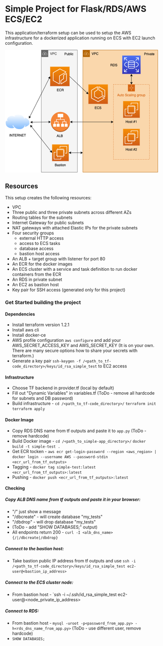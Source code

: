 # Simple Project for Flask/RDS/AWS ECS/EC2

This application/terraform setup can be used to setup the AWS infrastructure
for a dockerized application running on ECS with EC2 launch configuration.

![Screenshot](diagram.png)

## Resources

This setup creates the following resources:

- VPC
- Three public and three private subnets across different AZs
- Routing tables for the subnets
- Internet Gateway for public subnets
- NAT gateways with attached Elastic IPs for the private subnets
- Four security groups
  - external HTTP access
  - access to ECS tasks
  - database access
  - bastion host access
- An ALB + target group with listener for port 80
- An ECR for the docker images
- An ECS cluster with a service and task definition to run docker containers from the ECR
- An RDS in private subnet
- An EC2 as bastion host
- Key pair for SSH access (generated only for this project)

### Get Started building the project

#### Dependencies
- Install terraform version 1.2.1
- Install aws cli
- Install docker-ce
- AWS profile configuration `aws configure` and add your AWS_SECRET_ACCESS_KEY and AWS_SECRET_KEY 
  (It is on your own. There are many secure options how to share your secrets with terraform.)
- Generate a key pair `ssh-keygen -f /<path_to_tf-code_directory>/keys/id_rsa_simple_test` to EC2 access

#### Infrastructure
- Choose TF backend in provider.tf (local by default)
- Fill out "Dynamic Variables" in variables.tf (ToDo - remove all hardcode for subnets and DB password)
- Build infrastructure - `cd /<path_to_tf-code_directory>/` `terraform init` `terraform apply`

#### Docker Image
- Copy RDS DNS name from tf outputs and paste it to `app.py` (ToDo - remove hardcode)
- Build Docker image - `cd /<path_to_simple-app_directory>/` `docker build -t simple-test .`
- Get ECR tocken - `aws ecr get-login-password --region <aws_region> | docker login --username AWS --password-stdin <ecr_url_from_tf_outputs>`
- Tagging - `docker tag simple-test:latest <ecr_url_from_tf_outputs>:latest`
- Pushing - `docker push <ecr_url_from_tf_outputs>:latest`

#### Checking
##### Copy ALB DNS name from tf outputs and paste it in your browser:
  - "/" just show a message
  - "/dbcreate" - will create database "my_tests"
  - "/dbdrop" - will drop database "my_tests"
  - (ToDo - add "SHOW DATABASES;" output)
  - All endpoints return 200 - `curl -I <alb_dns_name>{/|/dbcreate|/dbdrop}`
##### Connect to the bastion host:
  - Take bastion public IP address from tf outputs and use `ssh -i /<path_to_tf-code_directory>/keys/id_rsa_simple_test ec2-user@<bastion_ip_address>`
##### Connect to the ECS cluster node:
  - From bastion host - `ssh -i ~/.ssh/id_rsa_simple_test ec2-user@<node_private_ip_address>
##### Connect to RDS:
  - From bastion host - `mysql -uroot -p<password_from_app.py> -h<rds_dns_name_from_app.py>` (ToDo - use different user, remove hardcode)
  - `SHOW DATABASES;`


<!-- ![example](https://<url> "Infrastructure illustration")
(Source: https://<url>)-->
